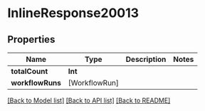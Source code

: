 # InlineResponse20013

## Properties
Name | Type | Description | Notes
------------ | ------------- | ------------- | -------------
**totalCount** | **Int** |  | 
**workflowRuns** | [WorkflowRun] |  | 

[[Back to Model list]](../README.md#documentation-for-models) [[Back to API list]](../README.md#documentation-for-api-endpoints) [[Back to README]](../README.md)


